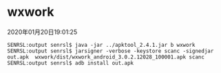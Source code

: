 # wxwork
2020年01月20日19:01:25

```shell
SENRSL:output senrsl$ java -jar ../apktool_2.4.1.jar b wxwork
SENRSL:output senrsl$ jarsigner -verbose -keystore scanc -signedjar out.apk  wxwork/dist/wxwork_android_3.0.2.12028_100001.apk scanc
SENRSL:output senrsl$ adb install out.apk 
```